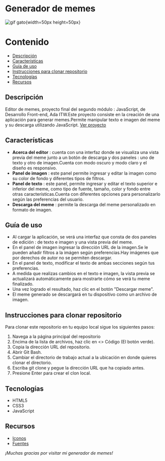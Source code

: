 # Generador de memes

![gif gato ](https://media4.giphy.com/media/o0vwzuFwCGAFO/200w.webp?cid=ecf05e47jlwy45516ecumel01gw0w6t0e61ilq9qp9q30e4o&ep=v1_gifs_search&rid=200w.webp&ct=g){width=50px height=50px}

# Contenido

-   [Descripción](#descripción)
-   [Características](#características)
-   [Guía de uso](#guía-de-uso)
-   [Instrucciones para clonar repositorio](#instrucciones-para-clonar-repositorio)
-   [Tecnologías ](#tecnologías)
-   [Recursos](#recursos)

## Descripción

Editor de memes, proyecto final del segundo módulo : JavaScript, de Desarrollo Front-end, Ada ITW.Este proyecto consiste en la creación de una aplicación para generar memes.Permite manipular texto e imagen del meme y su descarga utilizando JavaScript.
[Ver proyecto](https://vanezalazar.github.io/editor-de-memes/)

## Características

-   **Acerca del editor** : cuenta con una interfaz donde se visualiza una vista previa del meme junto a un botón de descarga y dos paneles : uno de texto y otro de imagen.Cuenta con modo oscuro y modo claro y el diseño es responsivo.
-   **Panel de imagen** : este panel permite ingresar y editar la imagen como su color de fondo y diferentes tipos de filtros.
-   **Panel de texto** : este panel, permite ingresar y editar el texto superior e inferior del meme, como tipo de fuente, tamaño, color y fondo entre otras características.Cuenta con diferentes opciones para personalizarlo según las preferencias del usuario.
-   **Descarga del meme** : permite la descarga del meme personalizado en formato de imagen.

## Guía de uso

-   Al cargar la aplicación, se verá una interfaz que consta de dos paneles de edición : de texto e imagen y una vista previa del meme.
-   En el panel de imagen ingresar la dirección URL de la imagen.Se le pueden añadir filtros a la imágen según preferencias.Hay imágenes que por derechos de autor no se permiten descargar.
-   En el panel de texto, modificar el texto de ambas secciones según tus preferencias.
-   A medida que realizas cambios en el texto e imagen, la vista previa se actualizará automáticamente para mostrarte cómo se verá tu meme finalizado.
-   Una vez logrado el resultado, haz clic en el botón "Descargar meme".
-   El meme generado se descargará en tu dispositivo como un archivo de imagen.

## Instrucciones para clonar repositorio

Para clonar este repositorio en tu equipo local sigue los siguientes pasos:

1. Navega a la página principal del repositorio
2. Encima de la lista de archivos, haz clic en <> Código (El botón verde).
3. Copia la dirección URL del repositorio.
4. Abrir Git Bash.
5. Cambiar el directorio de trabajo actual a la ubicación en donde quieres clonar el directorio.
6. Escriba git clone y pegue la dirección URL que ha copiado antes.
7. Presione Enter para crear el clon local.

## Tecnologías

-   HTML5
-   CSS3
-   JavaScript

## Recursos

-   [Iconos](https://fontawesome.com/)
-   [Fuentes](https://fonts.google.com/)

_¡Muchas gracias por visitar mi generador de memes!_
